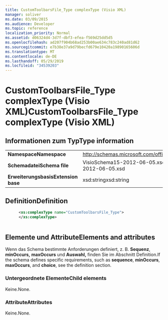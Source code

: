 ```yaml
---
title: CustomToolbarsFile_Type complexType (Visio XML)
manager: soliver
ms.date: 03/09/2015
ms.audience: Developer
ms.topic: reference
localization_priority: Normal
ms.assetid: d06324d4-3d7f-dbf3-efea-f569d25dd5d5
ms.openlocfilehash: ad207f904b68ad253b00ae634c783c240ad81d62
ms.sourcegitcommit: e7b38e37a9d79becfd679e10420a19890165606d
ms.translationtype: MT
ms.contentlocale: de-DE
ms.lasthandoff: 05/29/2019
ms.locfileid: "34539203"
---
```

# <a name="customtoolbarsfile_type-complextype-visio-xml"></a><span data-ttu-id="206bd-102">CustomToolbarsFile_Type complexType (Visio XML)</span><span class="sxs-lookup"><span data-stu-id="206bd-102">CustomToolbarsFile_Type complexType (Visio XML)</span></span>

## <a name="type-information"></a><span data-ttu-id="206bd-103">Informationen zum Typ</span><span class="sxs-lookup"><span data-stu-id="206bd-103">Type information</span></span>

|||
|:-----|:-----|
|<span data-ttu-id="206bd-104">**Namespace**</span><span class="sxs-lookup"><span data-stu-id="206bd-104">**Namespace**</span></span> <br/> |http://schemas.microsoft.com/office/visio/2011/1/core  <br/> |
|<span data-ttu-id="206bd-105">**Schemadatei**</span><span class="sxs-lookup"><span data-stu-id="206bd-105">**Schema file**</span></span> <br/> |<span data-ttu-id="206bd-106">VisioSchema15-2012-06-05.xsd</span><span class="sxs-lookup"><span data-stu-id="206bd-106">VisioSchema15-2012-06-05.xsd</span></span>  <br/> |
|<span data-ttu-id="206bd-107">**Erweiterungsbasis**</span><span class="sxs-lookup"><span data-stu-id="206bd-107">**Extension base**</span></span> <br/> |<span data-ttu-id="206bd-108">xsd:string</span><span class="sxs-lookup"><span data-stu-id="206bd-108">xsd:string</span></span>  <br/> |
   
## <a name="definition"></a><span data-ttu-id="206bd-109">Definition</span><span class="sxs-lookup"><span data-stu-id="206bd-109">Definition</span></span>

```XML
      <xs:complexType name="CustomToolbarsFile_Type">
      </xs:complexType>
      
```

## <a name="elements-and-attributes"></a><span data-ttu-id="206bd-110">Elemente und Attribute</span><span class="sxs-lookup"><span data-stu-id="206bd-110">Elements and attributes</span></span>

<span data-ttu-id="206bd-111">Wenn das Schema bestimmte Anforderungen definiert, z. B. **Sequenz**, **minOccurs,** **maxOccurs** und **Auswahl,** finden Sie im Abschnitt Definition.</span><span class="sxs-lookup"><span data-stu-id="206bd-111">If the schema defines specific requirements, such as **sequence**, **minOccurs**, **maxOccurs**, and **choice**, see the definition section.</span></span> 
  
### <a name="child-elements"></a><span data-ttu-id="206bd-112">Untergeordnete Elemente</span><span class="sxs-lookup"><span data-stu-id="206bd-112">Child elements</span></span>

<span data-ttu-id="206bd-113">Keine.</span><span class="sxs-lookup"><span data-stu-id="206bd-113">None.</span></span>
  
### <a name="attributes"></a><span data-ttu-id="206bd-114">Attribute</span><span class="sxs-lookup"><span data-stu-id="206bd-114">Attributes</span></span>

<span data-ttu-id="206bd-115">Keine.</span><span class="sxs-lookup"><span data-stu-id="206bd-115">None.</span></span>
  


